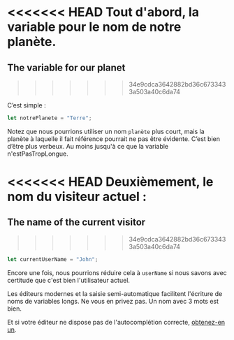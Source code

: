 <<<<<<< HEAD
Tout d'abord, la variable pour le nom de notre planète.
=======
## The variable for our planet
>>>>>>> 34e9cdca3642882bd36c6733433a503a40c6da74

C’est simple :

```js
let notrePlanete = "Terre";
```

Notez que nous pourrions utiliser un nom `planète` plus court, mais la planète à laquelle il fait référence pourrait ne pas être évidente. C’est bien d’être plus verbeux. Au moins jusqu'à ce que la variable n'estPasTropLongue.

<<<<<<< HEAD
Deuxièmement, le nom du visiteur actuel :
=======
## The name of the current visitor
>>>>>>> 34e9cdca3642882bd36c6733433a503a40c6da74

```js
let currentUserName = "John";
```

Encore une fois, nous pourrions réduire cela à `userName` si nous savons avec certitude que c'est bien l'utilisateur actuel.

Les éditeurs modernes et la saisie semi-automatique facilitent l'écriture de noms de variables longs. Ne vous en privez pas. Un nom avec 3 mots est bien.

Et si votre éditeur ne dispose pas de l'autocomplétion correcte, [obtenez-en un](/editors).
